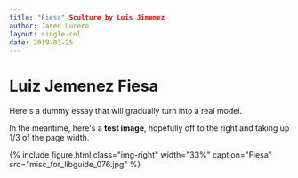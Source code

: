 ```yaml
---
title: "Fiesa" Sculture by Luis Jimenez 
author: Jared Lucero
layout: single-col
date: 2019-03-25
---
```



# Luiz Jemenez Fiesa

Here's a dummy essay that will gradually turn into a real model.

In the meantime, here's a **test image**, hopefully off to the right and taking up 1/3 of the page width.

{% include figure.html
  class="img-right"
  width="33%"
  caption="Fiesa"
  src="misc_for_libguide_076.jpg"
%}


